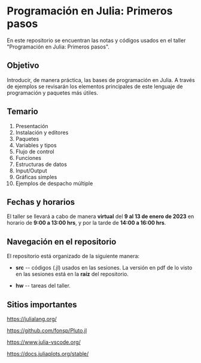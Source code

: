 # Programación en Julia:  Primeros pasos

En este repositorio se encuentran las notas y códigos usados en el taller "Programación en Julia:  Primeros pasos".

## Objetivo
Introducir, de manera práctica, las bases de programación en
Julia.  A través de ejemplos se revisarán los elementos principales de
este lenguaje de programación y paquetes más útiles.

## Temario
1.  Presentación
2.  Instalación y editores
3.  Paquetes
4.  Variables y tipos 
5.  Flujo de control
6.  Funciones
7.  Estructuras de datos
8.  Input/Output
9.  Gráficas simples
10. Ejemplos de despacho múltiple

## Fechas y horarios
El taller se llevará a cabo de manera **virtual** del **9 al 13 de enero de 2023** en horario de **9:00 a 13:00 hrs**, y por la tarde de **14:00 a 16:00 hrs**.

## Navegación en el repositorio
El repositorio está organizado de la siguiente manera:

- **src** -- códigos (.jl) usados en las sesiones.  La versión en pdf de lo visto en las sesiones está en la **raíz** del repositorio.

- **hw** -- tareas del taller.

## Sitios importantes
https://julialang.org/

https://github.com/fonsp/Pluto.jl

https://www.julia-vscode.org/

https://docs.juliaplots.org/stable/ 
